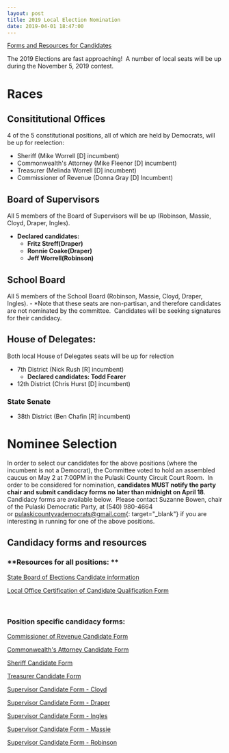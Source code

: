 ```yaml
---
layout: post
title: 2019 Local Election Nomination
date: 2019-04-01 18:47:00
---
```



[Forms and Resources for Candidates](#candidacy-forms-and-resources)

The 2019 Elections are fast approaching!  A number of local seats will be up during the November 5, 2019 contest.  

# Races
## Consititutional Offices
4 of the 5 constitutional positions, all of which are held by Democrats, will be up for reelection:

* Sheriff (Mike Worrell [D] incumbent) 
* Commonwealth's Attorney (Mike Fleenor [D] incumbent)
* Treasurer (Melinda Worrell [D] incumbent)
* Commissioner of Revenue (Donna Gray [D] Incumbent)

## Board of Supervisors
All 5 members of the Board of Supervisors will be up (Robinson, Massie, Cloyd, Draper, Ingles).

* **Declared candidates:**
  * **Fritz Streff(Draper)**
  * **Ronnie Coake(Draper)**
  * **Jeff Worrell(Robinson)**

## School Board

All 5 members of the School Board (Robinson, Massie, Cloyd, Draper, Ingles). - *Note that these seats are non-partisan, and therefore candidates are not nominated by the committee.  Candidates will be seeking signatures for their candidacy.

## House of Delegates:

Both local House of Delegates seats will be up for relection

* 7th District (Nick Rush [R] incumbent)
   * **Declared candidates: Todd Fearer**
* 12th District (Chris Hurst [D] incumbent)

### State Senate 

* 38th District (Ben Chafin [R] incumbent)

# Nominee Selection

In order to select our candidates for the above positions (where the incumbent is not a Democrat), the Committee voted to hold an assembled caucus on May 2 at 7:00PM in the Pulaski County Circuit Court Room.  In order to be considered for nomination, **candidates MUST notify the party chair and submit candidacy forms no later than midnight on April 18**.  Candidacy forms are available below.  Please contact Suzanne Bowen, chair of the Pulaski Democratic Party, at (540) 980-4664 or [pulaskicountyvademocrats@gmail.com](mailto:pulaskicountyvademocrats@gmail.com){: target="_blank"} if you are interesting in running for one of the above positions.

## Candidacy forms and resources
### **Resources for all positions: **

[State Board of Elections Candidate information](https://www.elections.virginia.gov/candidatepac-info/becoming-a-candidate/index.html)

[Local Office Certification of Candidate Qualification Form](https://www.elections.virginia.gov/media/formswarehouse/Campaign%20Finance/2018/Candidates/SBE_501_4-rev7-18.pdf)

 

### **Position specific candidacy forms:**

[Commissioner of Revenue Candidate Form](https://s3.amazonaws.com/pulaski-dems-files/2019LocalRacesNomination/Commissioner+of+Revenue.pdf)

[Commonwealth's Attorney Candidate Form](https://s3.amazonaws.com/pulaski-dems-files/2019LocalRacesNomination/Commonwealth+Attorney.pdf)

[Sheriff Candidate Form](https://s3.amazonaws.com/pulaski-dems-files/2019LocalRacesNomination/Sheriff.pdf)

[Treasurer Candidate Form](https://s3.amazonaws.com/pulaski-dems-files/2019LocalRacesNomination/Treasurer.pdf)

[Supervisor Candidate Form - Cloyd](https://s3.amazonaws.com/pulaski-dems-files/2019LocalRacesNomination/Cloyd+supervisor.pdf)

[Supervisor Candidate Form - Draper](https://s3.amazonaws.com/pulaski-dems-files/2019LocalRacesNomination/Draper+supervisor.pdf)

[Supervisor Candidate Form - Ingles](https://s3.amazonaws.com/pulaski-dems-files/2019LocalRacesNomination/Ingles+supervisor.pdf)

[Supervisor Candidate Form - Massie](https://s3.amazonaws.com/pulaski-dems-files/2019LocalRacesNomination/Massie+supervisor.pdf)

[Supervisor Candidate Form - Robinson](https://s3.amazonaws.com/pulaski-dems-files/2019LocalRacesNomination/Robinson+supervisor.pdf)
